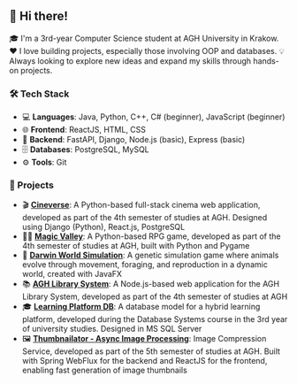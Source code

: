## 👋 Hi there!  
🎓 I'm a 3rd-year Computer Science student at AGH University in Krakow.  
❤️ I love building projects, especially those involving OOP and databases.
💡 Always looking to explore new ideas and expand my skills through hands-on projects.

### 🛠 Tech Stack  
- 💻 **Languages**: Java, Python, C++, C# (beginner), JavaScript (beginner)  
- 🌐 **Frontend**: ReactJS, HTML, CSS  
- 🔧 **Backend**: FastAPI, Django, Node.js (basic), Express (basic)  
- 🗄 **Databases**: PostgreSQL, MySQL  
- ⚙️ **Tools**: Git

### 🚀 Projects

- 🎬 [**Cineverse**](https://github.com/skochv04/Cineverse): A Python-based full-stack cinema web application, developed as part of the 4th semester of studies at AGH. Designed using Django (Python), React.js, PostgreSQL  
- 🧙‍♂️ [**Magic Valley**](https://github.com/skochv04/rpg-python-game): A Python-based RPG game, developed as part of the 4th semester of studies at AGH, built with Python and Pygame  
- 🧬 [**Darwin World Simulation**](https://github.com/skochv04/darwin-world-simulation): A genetic simulation game where animals evolve through movement, foraging, and reproduction in a dynamic world, created with JavaFX  
- 📚 [**AGH Library System**](https://github.com/skochv04/rpg-python-game): A Node.js-based web application for the AGH Library System, developed as part of the 4th semester of studies at AGH  
- 🎓 [**Learning Platform DB**](https://github.com/skochv04/rpg-python-game): A database model for a hybrid learning platform, developed during the Database Systems course in the 3rd year of university studies. Designed in MS SQL Server  
- 🖼️ [**Thumbnailator - Async Image Processing**](https://github.com/skochv04/rpg-python-game): Image Compression Service, developed as part of the 5th semester of studies at AGH. Built with Spring WebFlux for the backend and ReactJS for the frontend, enabling fast generation of image thumbnails  

